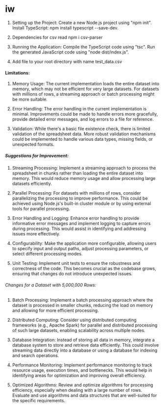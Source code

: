 # iw

1) Setting up the Project:
    Create a new Node.js project using "npm init".
    Install TypeScript: npm install typescript --save-dev.

2) Dependencies for csv read
 npm i csv-parser

3) Running the Application:
    Compile the TypeScript code using "tsc".
    Run the generated JavaScript code using "node dist/index.js".

4) Add file to your root directory with name test_data.csv

#### Limitations:
1) Memory Usage: The current implementation loads the entire dataset into memory, which may not be efficient for very large datasets. For datasets with millions of rows, a streaming approach or batch processing might be more suitable.

2) Error Handling: The error handling in the current implementation is minimal. Improvements could be made to handle errors more gracefully, provide detailed error messages, and log errors to a file for reference.

3) Validation: While there's a basic file existence check, there is limited validation of the spreadsheet data. More robust validation mechanisms could be implemented to handle various data types, missing fields, or unexpected formats.

##### Suggestions for Improvement:
1) Streaming Processing: Implement a streaming approach to process the spreadsheet in chunks rather than loading the entire dataset into memory. This would reduce memory usage and allow processing large datasets efficiently.

2) Parallel Processing: For datasets with millions of rows, consider parallelizing the processing to improve performance. This could be achieved using Node.js's built-in cluster module or by using external tools for parallel processing.

3) Error Handling and Logging: Enhance error handling to provide informative error messages and implement logging to capture errors during processing. This would assist in identifying and addressing issues more effectively.

4) Configurability: Make the application more configurable, allowing users to specify input and output paths, adjust processing parameters, or select different processing modes.

5) Unit Testing: Implement unit tests to ensure the robustness and correctness of the code. This becomes crucial as the codebase grows, ensuring that changes do not introduce unexpected issues.

###### Changes for a Dataset with 5,000,000 Rows:
1) Batch Processing: Implement a batch processing approach where the dataset is processed in smaller chunks, reducing the load on memory and allowing for more efficient processing.

2) Distributed Computing: Consider using distributed computing frameworks (e.g., Apache Spark) for parallel and distributed processing of such large datasets, enabling scalability across multiple nodes.

3) Database Integration: Instead of storing all data in memory, integrate a database system to store and retrieve data efficiently. This could involve streaming data directly into a database or using a database for indexing and search operations.

4) Performance Monitoring: Implement performance monitoring to track resource usage, execution times, and bottlenecks. This would help in identifying areas for optimization and improving overall efficiency.

5) Optimized Algorithms: Review and optimize algorithms for processing efficiency, especially when dealing with a large number of rows. Evaluate and use algorithms and data structures that are well-suited for the specific requirements.